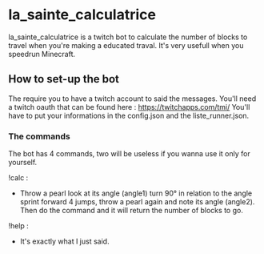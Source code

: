 # la_sainte_calculatrice
la_sainte_calculatrice is a twitch bot to calculate the number of blocks to travel when you're making a educated traval. It's very usefull when you speedrun Minecraft.

## How to set-up the bot

The require you to have a twitch account to said the messages. You'll need a twitch oauth that can be found here : https://twitchapps.com/tmi/
You'll have to put your informations in the config.json and the liste_runner.json.

### The commands

The bot has 4 commands, two will be useless if you wanna use it only for yourself.

!calc <angle1> <angle2> :
- Throw a pearl look at its angle (angle1) turn 90° in relation to the angle sprint forward 4 jumps, throw a pearl again and note its angle (angle2). Then do the command and it will return the number of blocks to go.

!help :
- It's exactly what I just said.